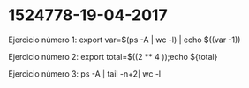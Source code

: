 # 1524778-19-04-2017

Ejercicio número 1:
export var=$(ps -A | wc -l) | echo $((var -1))

Ejercicio número 2:
export total=$((2 ** 4 ));echo ${total}

Ejercicio número 3:
ps -A | tail -n+2| wc -l

